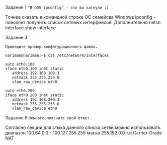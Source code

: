 Задание 1
`"В DOS ipconfig" - это вы загнули :)`

Точнее сказать в командной строке ОС семейсва Windows ipconfig - поволяет получить список сетевых интерфейсов. 
Дополнительно netsh interface show interface

Задание 3

`Приведите пример конфигурационного файла.`

```
nariman@nariman:~$ cat /etc/network/interfaces

auto eth0.100
iface eth0.100 inet static
   address 192.168.100.3
   netmask 255.255.255.0
   vlan_raw_device eth0
 
auto eth0.200
iface eth0.200 inet static
   address 192.168.200.3
   netmask 255.255.255.0
   vlan_raw_device eth0
```

Задание 6
`Немного поясните свой ответ.`

Согласно лекции для стыка данного списка сетей можно использовать диапазон 100.64.0.0 - 100.127.255.255 маска 255.192.0.0 т.н Carrier-Grade NAT



